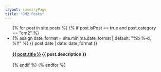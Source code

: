 ```yaml
---
layout: summaryPage
title: "OM2 Posts"
---
```

<div class="body">
  <ul class="post-list">
    {% for post in site.posts %}
        {% if post.isPost == true and post.category == "om2" %}
          <li>
            {% assign date_format = site.minima.date_format | default: "%b %-d, %Y" %}
            <span class="post-meta">{{ post.date | date: date_format }}</span>
            <h4>
              <a class="post-link" href="{{ post.url | relative_url }}">{{ post.title }}</a>
              {{ post.description }}
            </h4>
          </li>
        {% endif %}
    {% endfor %}
  </ul>
</div>
